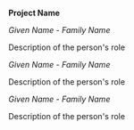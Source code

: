 **Project Name**

*Given Name - Family Name*

Description of the person's role


*Given Name - Family Name*

Description of the person's role


*Given Name - Family Name*

Description of the person's role
